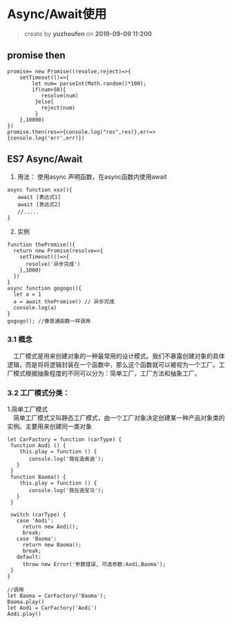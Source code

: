 Async/Await使用 
==
> create by **yuzhoufen** on **2019-09-09 11:200**

## promise then
```
promise= new Promise((resolve,reject)=>{
	setTimeout(()=>{
		let num= parseInt(Math.random()*100);
        if(num>50){
           resolve(num)
         }else{
           reject(num)
         }
    },10000)
})
promise.then(res=>{console.log("res",res)},err=>{console.log('err',err)})
```
## ES7 Async/Await
1. 用法：
 使用async 声明函数，在async函数内使用await 
 ```
 async function xxx(){
　　await [表达式1]
　　await [表达式2]
　　//.....
}
  ```
2. 实例
```
function thePromise(){
  return new Promise(resolve=>{
    setTimeout(()=>{
      resolve('异步完成')
    },1000)
  })
}
async function gogogo(){
  let a = 1
  a = await thePromise() // 异步完成
  console.log(a)
}
gogogo(); //像普通函数一样调用
```
### 3.1 概念
&emsp;工厂模式是用来创建对象的一种最常用的设计模式。我们不暴露创建对象的具体逻辑，而是将将逻辑封装在一个函数中，那么这个函数就可以被视为一个工厂。工厂模式根据抽象程度的不同可以分为：简单工厂，工厂方法和抽象工厂。
### 3.2 工厂模式分类：
 1.简单工厂模式  
 &emsp;简单工厂模式又叫静态工厂模式，由一个工厂对象决定创建某一种产品对象类的实例。主要用来创建同一类对象
 ```
 let CarFactory = function (carType) {
  function Aodi () {
     this.play = function () {
        console.log('我在造奥迪');
    }
  }
  function Baoma() {
     this.play = function () {
        console.log('我在造宝马');
    }
  }
 
  switch (carType) {
    case 'Aodi':
      return new Aodi();
      break;
    case 'Baoma':
      return new Baoma();
      break;   
    default:
      throw new Error('参数错误, 可选参数:Aodi,Baoma');
  }
}

//调用
let Baoma = CarFactory('Baoma');
Baoma.play()
let Aodi = CarFactory('Aodi') 
Aodi.play()
 ```